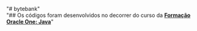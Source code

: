 "# bytebank"  
"## Os códigos foram desenvolvidos no decorrer do curso da [**Formação Oracle One: Java**](https://cursos.alura.com.br/formacao-oracleone-java)"